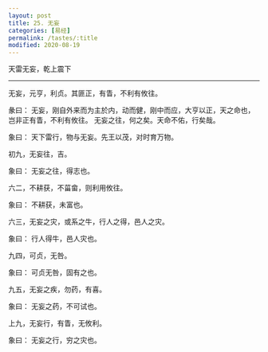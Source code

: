 ```yaml
---
layout: post
title: 25. 无妄
categories: [易经]
permalink: /tastes/:title
modified: 2020-08-19
---
```


天雷无妄，乾上震下

---

无妄，元亨，利贞。其匪正，有眚，不利有攸往。

彖曰： 无妄，刚自外来而为主於内，动而健，刚中而应，大亨以正，天之命也，岂非正有眚，不利有攸往。
无妄之往，何之矣。天命不佑，行矣哉。

象曰： 天下雷行，物与无妄。先王以茂，对时育万物。

初九，无妄往，吉。

象曰： 无妄之往，得志也。

六二，不耕获，不菑畲，则利用攸往。

象曰： 不耕获，未富也。

六三，无妄之灾，或系之牛，行人之得，邑人之灾。

象曰： 行人得牛，邑人灾也。

九四，可贞，无咎。

象曰： 可贞无咎，固有之也。

九五，无妄之疾，勿药，有喜。

象曰： 无妄之药，不可试也。

上九，无妄行，有眚，无攸利。

象曰： 无妄之行，穷之灾也。
